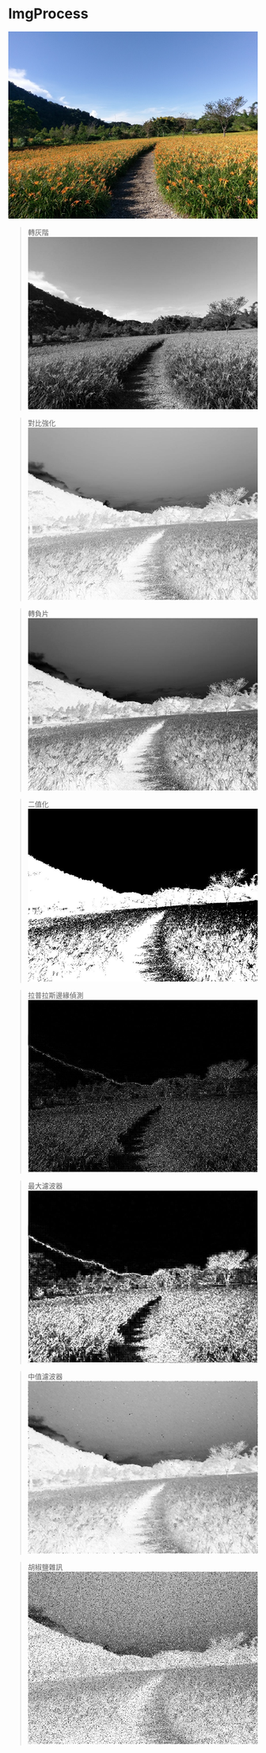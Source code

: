 # ImgProcess
![1](https://github.com/Yen-Ray/ImageProcess/raw/master/IMAG.jpg "原始圖片")

>轉灰階
![2](https://github.com/Yen-Ray/ImageProcess/raw/master/IMAG_gray.jpg )

>對比強化
![3](https://github.com/Yen-Ray/ImageProcess/raw/master/IMAG_contrast0.5.jpg)

>轉負片
![4](https://github.com/Yen-Ray/ImageProcess/raw/master/IMAG_negative.jpg)

>二值化
![5](https://github.com/Yen-Ray/ImageProcess/raw/master/IMAG_binary.jpg)

>拉普拉斯邊緣偵測
![6](https://github.com/Yen-Ray/ImageProcess/raw/master/IMAG_laplacian.jpg)

>最大濾波器
![7](https://github.com/Yen-Ray/ImageProcess/raw/master/IMAG_maxfilter.jpg)

>中值濾波器
![8](https://github.com/Yen-Ray/ImageProcess/raw/master/IMAG_medianfilter.jpg)

>胡椒鹽雜訊
![9](https://github.com/Yen-Ray/ImageProcess/raw/master/IMAG_pepper.jpg)
